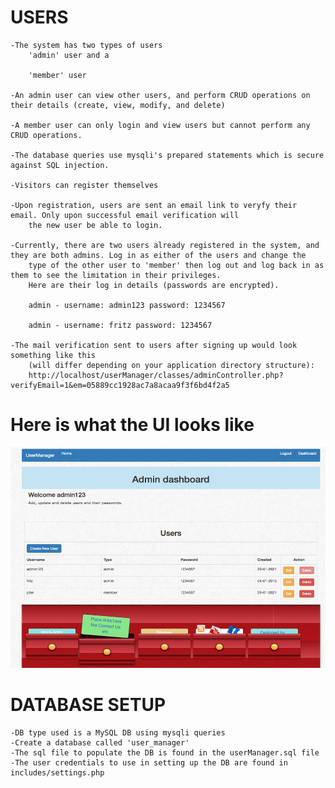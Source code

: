 # USERS

    -The system has two types of users
        'admin' user and a

        'member' user

    -An admin user can view other users, and perform CRUD operations on their details (create, view, modify, and delete)

    -A member user can only login and view users but cannot perform any CRUD operations.

    -The database queries use mysqli's prepared statements which is secure against SQL injection.

    -Visitors can register themselves

    -Upon registration, users are sent an email link to veryfy their email. Only upon successful email verification will 
        the new user be able to login.

    -Currently, there are two users already registered in the system, and they are both admins. Log in as either of the users and change the
        type of the other user to 'member' then log out and log back in as them to see the limitation in their privileges.
        Here are their log in details (passwords are encrypted).

        admin - username: admin123 password: 1234567

        admin - username: fritz password: 1234567

    -The mail verification sent to users after signing up would look something like this 
        (will differ depending on your application directory structure):
        http://localhost/userManager/classes/adminController.php?verifyEmail=1&em=05889cc1928ac7a8acaa9f3f6bd4f2a5
        
        
# Here is what the UI looks like

![userManager - simple & secure user credentials lookup app in PHP/MySQL](https://github.com/gustavNdamukong/userManager/blob/master/userManager.png?raw=true)


# DATABASE SETUP

    -DB type used is a MySQL DB using mysqli queries
    -Create a database called 'user_manager'
    -The sql file to populate the DB is found in the userManager.sql file
    -The user credentials to use in setting up the DB are found in includes/settings.php

